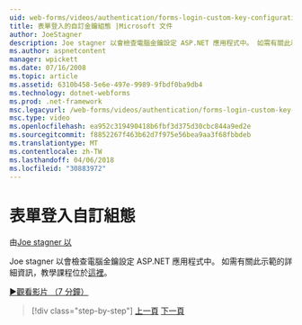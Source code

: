 ```yaml
---
uid: web-forms/videos/authentication/forms-login-custom-key-configuration
title: 表單登入的自訂金鑰組態 |Microsoft 文件
author: JoeStagner
description: Joe stagner 以會檢查電腦金鑰設定 ASP.NET 應用程式中。 如需有關此示範的詳細資訊，教學課程位於此處。
ms.author: aspnetcontent
manager: wpickett
ms.date: 07/16/2008
ms.topic: article
ms.assetid: 6310b458-5e6e-497e-9989-9fbdf0ba9db4
ms.technology: dotnet-webforms
ms.prod: .net-framework
msc.legacyurl: /web-forms/videos/authentication/forms-login-custom-key-configuration
msc.type: video
ms.openlocfilehash: ea952c319490418b6fbf3d375d30cbc844a9ed2e
ms.sourcegitcommit: f8852267f463b62d7f975e56bea9aa3f68fbbdeb
ms.translationtype: MT
ms.contentlocale: zh-TW
ms.lasthandoff: 04/06/2018
ms.locfileid: "30883972"
---
```

<a name="forms-login-custom-key-configuration"></a>表單登入自訂組態
====================
由[Joe stagner 以](https://github.com/JoeStagner)

Joe stagner 以會檢查電腦金鑰設定 ASP.NET 應用程式中。 如需有關此示範的詳細資訊，教學課程位於[這裡](../../overview/older-versions-security/introduction/forms-authentication-configuration-and-advanced-topics-vb.md)。

[&#9654;觀看影片 （7 分鐘）](https://channel9.msdn.com/Blogs/ASP-NET-Site-Videos/forms-login-custom-key-configuration)

> [!div class="step-by-step"]
> [上一頁](asp-forms-login-relocation.md)
> [下一頁](add-custom-data-to-the-authentication-method.md)
